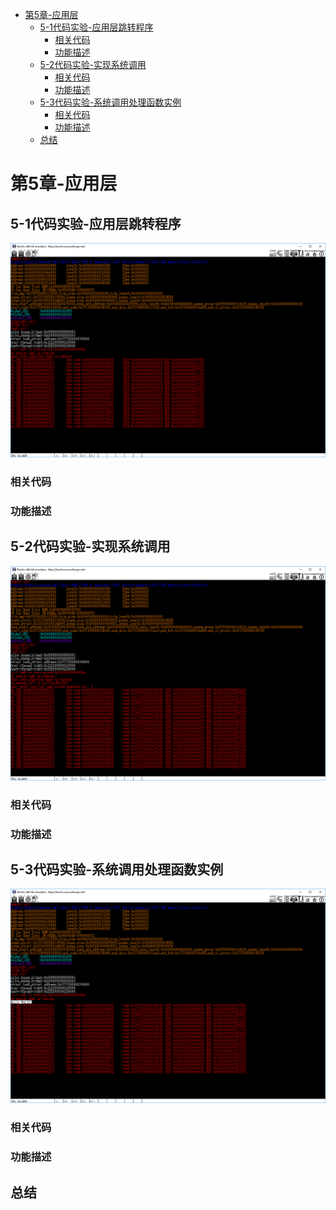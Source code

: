 <!-- TOC depthFrom:1 depthTo:6 withLinks:1 updateOnSave:1 orderedList:0 -->

- [第5章-应用层](#第5章-应用层)
	- [5-1代码实验-应用层跳转程序](#5-1代码实验-应用层跳转程序)
		- [相关代码](#相关代码)
		- [功能描述](#功能描述)
	- [5-2代码实验-实现系统调用](#5-2代码实验-实现系统调用)
		- [相关代码](#相关代码)
		- [功能描述](#功能描述)
	- [5-3代码实验-系统调用处理函数实例](#5-3代码实验-系统调用处理函数实例)
		- [相关代码](#相关代码)
		- [功能描述](#功能描述)
	- [总结](#总结)

<!-- /TOC -->
# 第5章-应用层

## 5-1代码实验-应用层跳转程序

![1528297294460.png](image/1528297294460.png)


### 相关代码

### 功能描述

## 5-2代码实验-实现系统调用

![1528297369608.png](image/1528297369608.png)

### 相关代码

### 功能描述

## 5-3代码实验-系统调用处理函数实例

![1528297414918.png](image/1528297414918.png)

### 相关代码

### 功能描述


## 总结
